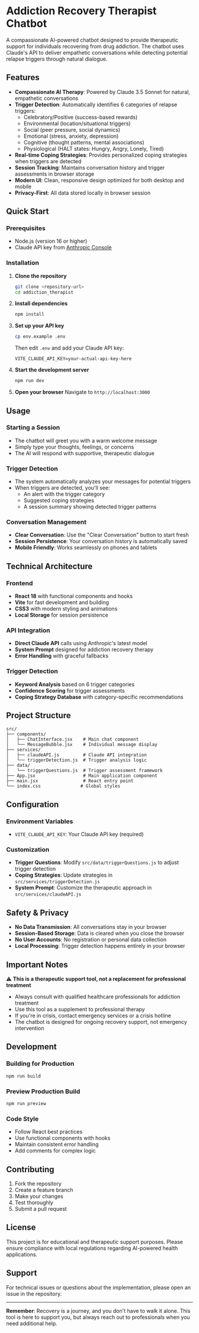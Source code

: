 # Addiction Recovery Therapist Chatbot

A compassionate AI-powered chatbot designed to provide therapeutic support for individuals recovering from drug addiction. The chatbot uses Claude's API to deliver empathetic conversations while detecting potential relapse triggers through natural dialogue.

## Features

- **Compassionate AI Therapy**: Powered by Claude 3.5 Sonnet for natural, empathetic conversations
- **Trigger Detection**: Automatically identifies 6 categories of relapse triggers:
  - Celebratory/Positive (success-based rewards)
  - Environmental (location/situational triggers)
  - Social (peer pressure, social dynamics)
  - Emotional (stress, anxiety, depression)
  - Cognitive (thought patterns, mental associations)
  - Physiological (HALT states: Hungry, Angry, Lonely, Tired)
- **Real-time Coping Strategies**: Provides personalized coping strategies when triggers are detected
- **Session Tracking**: Maintains conversation history and trigger assessments in browser storage
- **Modern UI**: Clean, responsive design optimized for both desktop and mobile
- **Privacy-First**: All data stored locally in browser session

## Quick Start

### Prerequisites

- Node.js (version 16 or higher)
- Claude API key from [Anthropic Console](https://console.anthropic.com/)

### Installation

1. **Clone the repository**
   ```bash
   git clone <repository-url>
   cd addiction_therapist
   ```

2. **Install dependencies**
   ```bash
   npm install
   ```

3. **Set up your API key**
   ```bash
   cp env.example .env
   ```
   Then edit `.env` and add your Claude API key:
   ```
   VITE_CLAUDE_API_KEY=your-actual-api-key-here
   ```

4. **Start the development server**
   ```bash
   npm run dev
   ```

5. **Open your browser**
   Navigate to `http://localhost:3000`

## Usage

### Starting a Session
- The chatbot will greet you with a warm welcome message
- Simply type your thoughts, feelings, or concerns
- The AI will respond with supportive, therapeutic dialogue

### Trigger Detection
- The system automatically analyzes your messages for potential triggers
- When triggers are detected, you'll see:
  - An alert with the trigger category
  - Suggested coping strategies
  - A session summary showing detected trigger patterns

### Conversation Management
- **Clear Conversation**: Use the "Clear Conversation" button to start fresh
- **Session Persistence**: Your conversation history is automatically saved
- **Mobile Friendly**: Works seamlessly on phones and tablets

## Technical Architecture

### Frontend
- **React 18** with functional components and hooks
- **Vite** for fast development and building
- **CSS3** with modern styling and animations
- **Local Storage** for session persistence

### API Integration
- **Direct Claude API** calls using Anthropic's latest model
- **System Prompt** designed for addiction recovery therapy
- **Error Handling** with graceful fallbacks

### Trigger Detection
- **Keyword Analysis** based on 6 trigger categories
- **Confidence Scoring** for trigger assessments
- **Coping Strategy Database** with category-specific recommendations

## Project Structure

```
src/
├── components/
│   ├── ChatInterface.jsx    # Main chat component
│   └── MessageBubble.jsx    # Individual message display
├── services/
│   ├── claudeAPI.js         # Claude API integration
│   └── triggerDetection.js  # Trigger analysis logic
├── data/
│   └── triggerQuestions.js  # Trigger assessment framework
├── App.jsx                  # Main application component
├── main.jsx                 # React entry point
└── index.css               # Global styles
```

## Configuration

### Environment Variables
- `VITE_CLAUDE_API_KEY`: Your Claude API key (required)

### Customization
- **Trigger Questions**: Modify `src/data/triggerQuestions.js` to adjust trigger detection
- **Coping Strategies**: Update strategies in `src/services/triggerDetection.js`
- **System Prompt**: Customize the therapeutic approach in `src/services/claudeAPI.js`

## Safety & Privacy

- **No Data Transmission**: All conversations stay in your browser
- **Session-Based Storage**: Data is cleared when you close the browser
- **No User Accounts**: No registration or personal data collection
- **Local Processing**: Trigger detection happens entirely in your browser

## Important Notes

⚠️ **This is a therapeutic support tool, not a replacement for professional treatment**

- Always consult with qualified healthcare professionals for addiction treatment
- Use this tool as a supplement to professional therapy
- If you're in crisis, contact emergency services or a crisis hotline
- The chatbot is designed for ongoing recovery support, not emergency intervention

## Development

### Building for Production
```bash
npm run build
```

### Preview Production Build
```bash
npm run preview
```

### Code Style
- Follow React best practices
- Use functional components with hooks
- Maintain consistent error handling
- Add comments for complex logic

## Contributing

1. Fork the repository
2. Create a feature branch
3. Make your changes
4. Test thoroughly
5. Submit a pull request

## License

This project is for educational and therapeutic support purposes. Please ensure compliance with local regulations regarding AI-powered health applications.

## Support

For technical issues or questions about the implementation, please open an issue in the repository.

---

**Remember**: Recovery is a journey, and you don't have to walk it alone. This tool is here to support you, but always reach out to professionals when you need additional help.